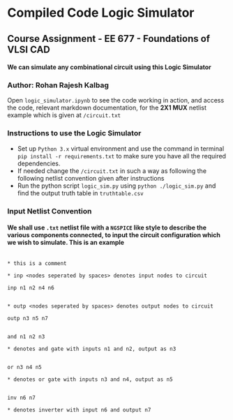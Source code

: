# Compiled Code Logic Simulator

## Course Assignment - EE 677 - Foundations of VLSI CAD

#### We can simulate any combinational circuit using this Logic Simulator

### Author: Rohan Rajesh Kalbag

Open `logic_simulator.ipynb` to see the code working in action, and access the code, relevant markdown documentation, for the **2X1 MUX** netlist example which is given at `/circuit.txt`

### Instructions to use the Logic Simulator

* Set up `Python 3.x`  virtual environment and use the command in terminal `pip install -r requirements.txt` to make sure you have all the required dependencies.
* If needed change the `/circuit.txt` in such a way as following the following netlist convention given after instructions
* Run the python script `logic_sim.py` using `python ./logic_sim.py` and find the output truth table in `truthtable.csv`

### Input Netlist Convention

#### We shall use `.txt` netlist file with a `NGSPICE` like style to describe the various components connected, to input the circuit configuration which we wish to simulate. This is an example

```spice

* this is a comment

* inp <nodes seperated by spaces> denotes input nodes to circuit

inp n1 n2 n4 n6


* outp <nodes seperated by spaces> denotes output nodes to circuit

outp n3 n5 n7


and n1 n2 n3

* denotes and gate with inputs n1 and n2, output as n3


or n3 n4 n5 

* denotes or gate with inputs n3 and n4, output as n5 


inv n6 n7

* denotes inverter with input n6 and output n7

```
